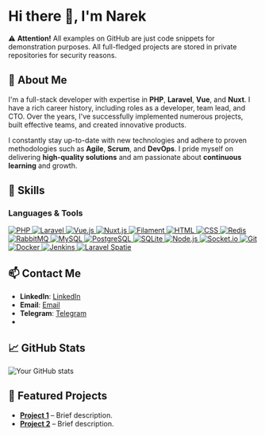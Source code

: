 # Hi there 👋, I'm Narek

⚠️ **Attention!** All examples on GitHub are just code snippets for demonstration purposes. All full-fledged projects are stored in private repositories for security reasons.

## 🚀 About Me
I'm a full-stack developer with expertise in **PHP**, **Laravel**, **Vue**, and **Nuxt**. I have a rich career history, including roles as a developer, team lead, and CTO. Over the years, I've successfully implemented numerous projects, built effective teams, and created innovative products.

I constantly stay up-to-date with new technologies and adhere to proven methodologies such as **Agile**, **Scrum**, and **DevOps**. I pride myself on delivering **high-quality solutions** and am passionate about **continuous learning** and growth.

## 💼 Skills
### Languages & Tools
<p align="left">
  <!-- PHP -->
  <a href="https://www.php.net" target="_blank">
    <img src="https://img.shields.io/badge/PHP-777BB4?style=for-the-badge&logo=php&logoColor=white" alt="PHP"/>
  </a>
  <!-- Laravel -->
  <a href="https://laravel.com/" target="_blank">
    <img src="https://img.shields.io/badge/Laravel-FF2D20?style=for-the-badge&logo=laravel&logoColor=white" alt="Laravel"/>
  </a>
  <!-- Vue -->
  <a href="https://vuejs.org/" target="_blank">
    <img src="https://img.shields.io/badge/Vue.js-4FC08D?style=for-the-badge&logo=vue.js&logoColor=white" alt="Vue.js"/>
  </a>
  <!-- Nuxt -->
  <a href="https://nuxtjs.org/" target="_blank">
    <img src="https://img.shields.io/badge/Nuxt.js-00C58E?style=for-the-badge&logo=nuxt.js&logoColor=white" alt="Nuxt.js"/>
  </a>
  <!-- Filament -->
  <a href="https://filamentphp.com/" target="_blank">
    <img src="https://img.shields.io/badge/Filament-FF2D20?style=for-the-badge&logo=filamentphp&logoColor=white" alt="Filament"/>
  </a>
  <!-- HTML -->
  <a href="https://developer.mozilla.org/en-US/docs/Web/HTML" target="_blank">
    <img src="https://img.shields.io/badge/HTML5-E34F26?style=for-the-badge&logo=html5&logoColor=white" alt="HTML"/>
  </a>
  <!-- CSS -->
  <a href="https://developer.mozilla.org/en-US/docs/Web/CSS" target="_blank">
    <img src="https://img.shields.io/badge/CSS3-1572B6?style=for-the-badge&logo=css3&logoColor=white" alt="CSS"/>
  </a>
  <!-- Redis -->
  <a href="https://redis.io/" target="_blank">
    <img src="https://img.shields.io/badge/Redis-DC382D?style=for-the-badge&logo=redis&logoColor=white" alt="Redis"/>
  </a>
  <!-- RabbitMQ -->
  <a href="https://www.rabbitmq.com/" target="_blank">
    <img src="https://img.shields.io/badge/RabbitMQ-FF6600?style=for-the-badge&logo=rabbitmq&logoColor=white" alt="RabbitMQ"/>
  </a>
  <!-- MySQL -->
  <a href="https://www.mysql.com/" target="_blank">
    <img src="https://img.shields.io/badge/MySQL-4479A1?style=for-the-badge&logo=mysql&logoColor=white" alt="MySQL"/>
  </a>
  <!-- PostgreSQL -->
  <a href="https://www.postgresql.org/" target="_blank">
    <img src="https://img.shields.io/badge/PostgreSQL-336791?style=for-the-badge&logo=postgresql&logoColor=white" alt="PostgreSQL"/>
  </a>
  <!-- SQLite -->
  <a href="https://www.sqlite.org/" target="_blank">
    <img src="https://img.shields.io/badge/SQLite-003B57?style=for-the-badge&logo=sqlite&logoColor=white" alt="SQLite"/>
  </a>
  <!-- Node.js -->
  <a href="https://nodejs.org/" target="_blank">
    <img src="https://img.shields.io/badge/Node.js-339933?style=for-the-badge&logo=node.js&logoColor=white" alt="Node.js"/>
  </a>
  <!-- Socket.io -->
  <a href="https://socket.io/" target="_blank">
    <img src="https://img.shields.io/badge/Socket.io-010101?style=for-the-badge&logo=socket.io&logoColor=white" alt="Socket.io"/>
  </a>
  <!-- Git -->
  <a href="https://git-scm.com/" target="_blank">
    <img src="https://img.shields.io/badge/Git-F05032?style=for-the-badge&logo=git&logoColor=white" alt="Git"/>
  </a>
  <!-- Docker -->
  <a href="https://www.docker.com/" target="_blank">
    <img src="https://img.shields.io/badge/Docker-2496ED?style=for-the-badge&logo=docker&logoColor=white" alt="Docker"/>
  </a>
  <!-- Jenkins -->
  <a href="https://www.jenkins.io/" target="_blank">
    <img src="https://img.shields.io/badge/Jenkins-D24939?style=for-the-badge&logo=jenkins&logoColor=white" alt="Jenkins"/>
  </a>
  <!-- Laravel Spatie -->
  <a href="https://spatie.be/open-source" target="_blank">
    <img src="https://img.shields.io/badge/Spatie-FF2D20?style=for-the-badge&logo=spatie&logoColor=white" alt="Laravel Spatie"/>
  </a>
</p>

## 📫 Contact Me
- **LinkedIn**: [LinkedIn](https://www.linkedin.com/in/narek-vardanyan-a5846b18b)
- **Email**: [Email](vardanyan.work5@gmail.com)
- **Telegram**: [Telegram](https://t.me/vardanyan96)
- 
## 📈 GitHub Stats
![Your GitHub stats](https://github-readme-stats.vercel.app/api?username=your-github-username&show_icons=true&theme=radical)

## 🌟 Featured Projects
- [**Project 1**](#) – Brief description.
- [**Project 2**](#) – Brief description.
